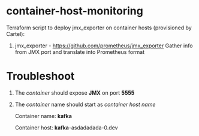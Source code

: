 # container-host-monitoring

Terraform script to deploy jmx_exporter on container hosts (provisioned by Cartel):
1. jmx_exporter - https://github.com/prometheus/jmx_exporter         Gather info from JMX port and translate into Prometheus format

# Troubleshoot
1. The _container_ should expose **JMX** on port **5555**
1. The _container_ name should start as _container host name_
   
   Container name: **kafka**
   
   Container host: **kafka**-asdadadada-0.dev